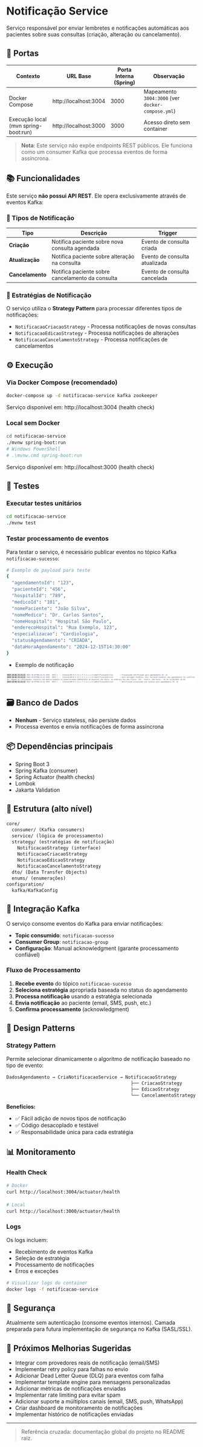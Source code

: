 # Notificação Service

Serviço responsável por enviar lembretes e notificações automáticas aos pacientes sobre suas consultas (criação, alteração ou cancelamento).

## 🔌 Portas

| Contexto | URL Base | Porta Interna (Spring) | Observação |
|----------|----------|------------------------|------------|
| Docker Compose | http://localhost:3004 | 3000 | Mapeamento `3004:3000` (ver `docker-compose.yml`) |
| Execução local (mvn spring-boot:run) | http://localhost:3000 | 3000 | Acesso direto sem container |

> **Nota**: Este serviço não expõe endpoints REST públicos. Ele funciona como um consumer Kafka que processa eventos de forma assíncrona.

## 📚 Funcionalidades

Este serviço **não possui API REST**. Ele opera exclusivamente através de eventos Kafka:

### 📨 Tipos de Notificação

| Tipo | Descrição | Trigger |
|------|-----------|---------|
| **Criação** | Notifica paciente sobre nova consulta agendada | Evento de consulta criada |
| **Atualização** | Notifica paciente sobre alteração na consulta | Evento de consulta atualizada |
| **Cancelamento** | Notifica paciente sobre cancelamento da consulta | Evento de consulta cancelada |

### 🎯 Estratégias de Notificação

O serviço utiliza o **Strategy Pattern** para processar diferentes tipos de notificações:

- `NotificacaoCriacaoStrategy` - Processa notificações de novas consultas
- `NotificacaoEdicaoStrategy` - Processa notificações de alterações
- `NotificacaoCancelamentoStrategy` - Processa notificações de cancelamentos

## ⚙️ Execução

### Via Docker Compose (recomendado)
```bash
docker-compose up -d notificacao-service kafka zookeeper
```
Serviço disponível em: http://localhost:3004 (health check)

### Local sem Docker
```bash
cd notificacao-service
./mvnw spring-boot:run
# Windows PowerShell
# .\mvnw.cmd spring-boot:run
```
Serviço disponível em: http://localhost:3000 (health check)

## 🧪 Testes

### Executar testes unitários
```bash
cd notificacao-service
./mvnw test
```

### Testar processamento de eventos
Para testar o serviço, é necessário publicar eventos no tópico Kafka `notificacao-sucesso`:

```bash
# Exemplo de payload para teste
{
  "agendamentoId": "123",
  "pacienteId": "456",
  "hospitalId": "789",
  "medicoId": "101",
  "nomePaciente": "João Silva",
  "nomeMedico": "Dr. Carlos Santos",
  "nomeHospital": "Hospital São Paulo",
  "enderecoHospital": "Rua Exemplo, 123",
  "especializacao": "Cardiologia",
  "statusAgendamento": "CRIADA",
  "dataHoraAgendamento": "2024-12-15T14:30:00"
}
```

- Exemplo de notificação

![notificacao-kakfa.png](notificacao-kakfa.png)

## 🗃️ Banco de Dados
- **Nenhum** - Serviço stateless, não persiste dados
- Processa eventos e envia notificações de forma assíncrona

## 📦 Dependências principais
- Spring Boot 3
- Spring Kafka (consumer)
- Spring Actuator (health checks)
- Lombok
- Jakarta Validation

## 🧩 Estrutura (alto nível)
```
core/
  consumer/ (Kafka consumers)
  service/ (lógica de processamento)
  strategy/ (estratégias de notificação)
    NotificacaoStrategy (interface)
    NotificacaoCriacaoStrategy
    NotificacaoEdicaoStrategy
    NotificacaoCancelamentoStrategy
  dto/ (Data Transfer Objects)
  enums/ (enumerações)
configuration/
  kafka/KafkaConfig
```

## 🔄 Integração Kafka

O serviço consome eventos do Kafka para enviar notificações:

- **Topic consumido**: `notificacao-sucesso`
- **Consumer Group**: `notificacao-group`
- **Configuração**: Manual acknowledgment (garante processamento confiável)

### Fluxo de Processamento

1. **Recebe evento** do tópico `notificacao-sucesso`
2. **Seleciona estratégia** apropriada baseada no status do agendamento
3. **Processa notificação** usando a estratégia selecionada
4. **Envia notificação** ao paciente (email, SMS, push, etc.)
5. **Confirma processamento** (acknowledgment)

## 🎨 Design Patterns

### Strategy Pattern
Permite selecionar dinamicamente o algoritmo de notificação baseado no tipo de evento:

```
DadosAgendamento → CriaNotificacaoService → NotificacaoStrategy
                                              ├── CriacaoStrategy
                                              ├── EdicaoStrategy
                                              └── CancelamentoStrategy
```

**Benefícios:**
- ✅ Fácil adição de novos tipos de notificação
- ✅ Código desacoplado e testável
- ✅ Responsabilidade única para cada estratégia

## 📊 Monitoramento

### Health Check
```bash
# Docker
curl http://localhost:3004/actuator/health

# Local
curl http://localhost:3000/actuator/health
```

### Logs
Os logs incluem:
- Recebimento de eventos Kafka
- Seleção de estratégia
- Processamento de notificações
- Erros e exceções

```bash
# Visualizar logs do container
docker logs -f notificacao-service
```

## 🔐 Segurança
Atualmente sem autenticação (consome eventos internos). Camada preparada para futura implementação de segurança no Kafka (SASL/SSL).

## 🧭 Próximos Melhorias Sugeridas
- Integrar com provedores reais de notificação (email/SMS)
- Implementar retry policy para falhas no envio
- Adicionar Dead Letter Queue (DLQ) para eventos com falha
- Implementar template engine para mensagens personalizadas
- Adicionar métricas de notificações enviadas
- Implementar rate limiting para evitar spam
- Adicionar suporte a múltiplos canais (email, SMS, push, WhatsApp)
- Criar dashboard de monitoramento de notificações
- Implementar histórico de notificações enviadas

---
> Referência cruzada: documentação global do projeto no README raiz.

